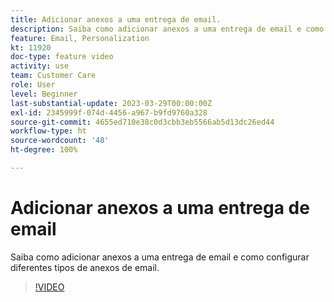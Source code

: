 ```yaml
---
title: Adicionar anexos a uma entrega de email.
description: Saiba como adicionar anexos a uma entrega de email e como configurar diferentes tipos de anexos de email.
feature: Email, Personalization
kt: 11920
doc-type: feature video
activity: use
team: Customer Care
role: User
level: Beginner
last-substantial-update: 2023-03-29T00:00:00Z
exl-id: 2345999f-074d-4456-a967-b9fd9760a328
source-git-commit: 4655ed710e38c0d3cbb3eb5566ab5d13dc26ed44
workflow-type: ht
source-wordcount: '48'
ht-degree: 100%

---
```


# Adicionar anexos a uma entrega de email

Saiba como adicionar anexos a uma entrega de email e como configurar diferentes tipos de anexos de email.

>[!VIDEO](https://video.tv.adobe.com/v/3415789?quality=12&learn=on)

